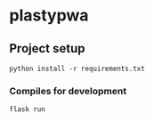 # plastypwa

## Project setup
```
python install -r requirements.txt
```

### Compiles for development
```
flask run
```
